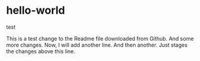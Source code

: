 # hello-world
test

This is a test change to the Readme file downloaded from Github. And some more changes.
Now, I will add another line.
And then another.
Just stages the changes above this line.